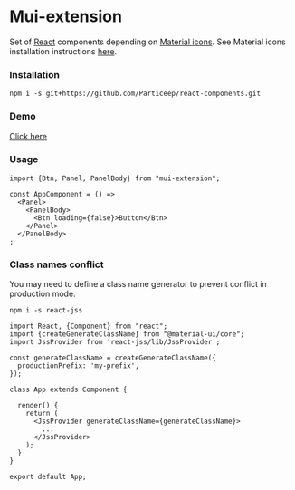 # Mui-extension

Set of [React](https://reactjs.org/) components depending on [Material icons](https://material.io/icons/). See Material icons installation instructions [here](http://google.github.io/material-design-icons/#icon-font-for-the-web).

### Installation

```npm i -s git+https://github.com/Particeep/react-components.git```

### Demo

[Click here](https://mui-extension.firebaseapp.com/)


### Usage

```
import {Btn, Panel, PanelBody} from "mui-extension";

const AppComponent = () => 
  <Panel>
    <PanelBody>
      <Btn loading={false}>Button</Btn>
    </Panel>
  </PanelBody>
;
```

### Class names conflict

You may need to define a class name generator to prevent conflict in production mode.

```npm i -s react-jss```

```
import React, {Component} from "react";
import {createGenerateClassName} from "@material-ui/core";
import JssProvider from 'react-jss/lib/JssProvider';

const generateClassName = createGenerateClassName({
  productionPrefix: 'my-prefix',
});

class App extends Component {

  render() {
    return (
      <JssProvider generateClassName={generateClassName}>
        ...
      </JssProvider>
    );
  }
}

export default App; 
```
